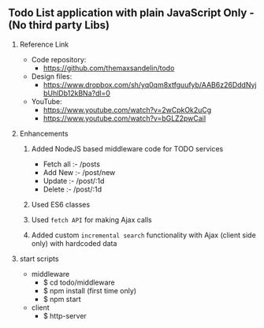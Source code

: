 ## Todo List application with plain JavaScript Only - (No third party Libs) ##

1. Reference Link 
    - Code repository: 
        -   https://github.com/themaxsandelin/todo 
	- Design files: 
        -   https://www.dropbox.com/sh/yq0qm8xtfguufyb/AAB6z26DddNyjbUhlDb12kBNa?dl=0
	- YouTube:
        -   https://www.youtube.com/watch?v=2wCpkOk2uCg
        -   https://www.youtube.com/watch?v=bGLZ2pwCaiI

2. Enhancements 
    1. Added NodeJS based middleware code for TODO services
        - Fetch all  :- /posts
        - Add New    :- /post/new
        - Update     :- /post/:1d
        - Delete     :- /post/:1d

    2. Used ES6 classes 
    3. Used ```fetch API``` for making Ajax calls 
    4. Added custom ```incremental search``` functionality with Ajax (client side only) with hardcoded data

3. start scripts 

    - middleware 
       - $ cd todo/middleware
       - $ npm install (first time only)
       - $ npm start
    - client 
       - $ http-server
